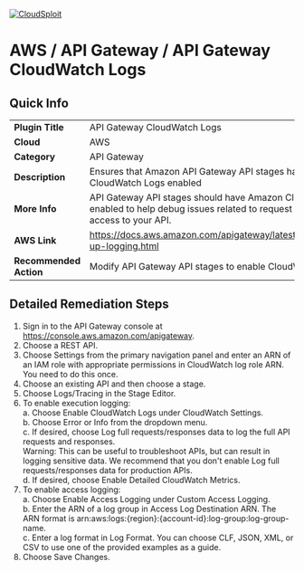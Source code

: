 [![CloudSploit](https://cloudsploit.com/img/logo-new-big-text-100.png "CloudSploit")](https://cloudsploit.com)

# AWS / API Gateway / API Gateway CloudWatch Logs

## Quick Info

| | |
|-|-|
| **Plugin Title** | API Gateway CloudWatch Logs |
| **Cloud** | AWS |
| **Category** | API Gateway |
| **Description** | Ensures that Amazon API Gateway API stages have Amazon CloudWatch Logs enabled |
| **More Info** | API Gateway API stages should have Amazon CloudWatch Logs enabled to help debug issues related to request execution or client access to your API. |
| **AWS Link** | https://docs.aws.amazon.com/apigateway/latest/developerguide/set-up-logging.html |
| **Recommended Action** | Modify API Gateway API stages to enable CloudWatch Logs |

## Detailed Remediation Steps
1. Sign in to the API Gateway console at https://console.aws.amazon.com/apigateway. </br>
2. Choose a REST API. </br>
3. Choose Settings from the primary navigation panel and enter an ARN of an IAM role with appropriate permissions in CloudWatch log role ARN. You need to do this once. </br>
4. Choose an existing API and then choose a stage. </br>
5. Choose Logs/Tracing in the Stage Editor. </br>
6. To enable execution logging: </br>
a. Choose Enable CloudWatch Logs under CloudWatch Settings. </br>
b. Choose Error or Info from the dropdown menu. </br>
c. If desired, choose Log full requests/responses data to log the full API requests and responses. </br>
Warning: This can be useful to troubleshoot APIs, but can result in logging sensitive data. We recommend that you don't enable Log full requests/responses data for production APIs. </br>
d. If desired, choose Enable Detailed CloudWatch Metrics. </br>
7. To enable access logging: </br>
a. Choose Enable Access Logging under Custom Access Logging. </br>
b. Enter the ARN of a log group in Access Log Destination ARN. The ARN format is arn:aws:logs:{region}:{account-id}:log-group:log-group-name. </br>
c. Enter a log format in Log Format. You can choose CLF, JSON, XML, or CSV to use one of the provided examples as a guide. </br>
8. Choose Save Changes. </br>